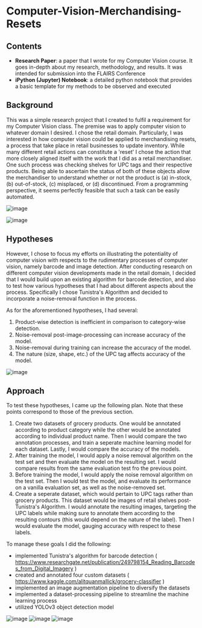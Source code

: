# Computer-Vision-Merchandising-Resets

## Contents
* **Research Paper**: a paper that I wrote for my Computer Vision course. It goes in-depth about my research, methodology, and results. It was intended for submission into the FLAIRS Conference
* **iPython (Jupyter) Notebook**: a detailed python notebook that provides a basic template for my methods to be observed and executed

## Background
This was a simple research project that I created to fulfil a requirement for my Computer Vision class. The premise was to apply computer vision to whatever domain I desired. I chose the retail domain. Particularly, I was interested in how computer vision could be applied to merchandising resets, a process that take place in retail businesses to update inventory. While many different retail actions can constitute a 'reset' I chose the action that more closely aligned itself with the work that I did as a retail merchandiser. 
One such process was checking shelves for UPC tags and their respective products. Being able to ascertain the status of both of these objects allow the merchandiser to understand whether or not the product is (a) in-stock, (b) out-of-stock, (c) misplaced, or (d) discontinued. From a programming perspective, it seems perfectly feasible that such a task can be easily automated.

![image](https://user-images.githubusercontent.com/23637814/110267272-71207180-7f8d-11eb-831d-2cf707aff34f.png)


![image](https://user-images.githubusercontent.com/23637814/110266807-9bbdfa80-7f8c-11eb-88f1-9681ea88d698.png)


## Hypotheses
However, I chose to focus my efforts on illustrating the potentiality of computer vision with respects to the rudimentary processes of computer vision, namely barcode and image detection. After conducting research on different computer vision developments made in the retail domain, I decided that I would build upon an existing algorithm for barcode detection, and also to test how various hypotheses that I had about different aspects about the process. Specifically I chose Tunistra's Algorithm and decided to incorporate a noise-removal function in the process.

As for the aforementioned hypotheses, I had several:

1) Product-wise detection is inefficient in comparison to category-wise detection.
2) Noise-removal post-image-processing can increase accuracy of the model.
3) Noise-removal during training can increase the accuracy of the model.
4) The nature (size, shape, etc.) of the UPC tag affects accuracy of the model.

![image](https://user-images.githubusercontent.com/23637814/110266840-ac6e7080-7f8c-11eb-81e7-001574a95abb.png)


## Approach
To test these hypotheses, I came up the following plan. Note that these points correspond to those of the previous section.

1) Create two datasets of grocery products. One would be annotated according to product category while the other would be annotated according to individual product name. Then I would compare the two annotation processes, and train a seperate machine learning model for each dataset. Lastly, I would compare the accuracy of the models.
2) After training the model, I would apply a noise removal algorithm on the test set and then evaluate the model on the resulting set. I would compare results from the same evaluation test fro the previous point.
3) Before training the model, I would apply the noise removal algorithm on the test set. Then I would test the model, and evaluate its performance on a vanilla evaluation set, as well as the noise-removed set.
4) Create a seperate dataset, which would pertain to UPC tags rather than grocery products. This dataset would be images of retail shelves post-Tunistra's Algorithm. I would annotate the resulting images, targeting the UPC labels while making sure to annotate them according to the resulting contours (this would depend on the nature of the label). Then I would evaluate the model, gauging accuracy with respect to these labels.

To manage these goals I did the following:
* implemented Tunistra's algorithm for barcode detection ( https://www.researchgate.net/publication/249798154_Reading_Barcodes_from_Digital_Imagery )
* created and annotated four custom datasets ( https://www.kaggle.com/alitquanmallick/grocery-classifier )
* implemented an image augmentation pipeline to diversify the datasets
* implemented a dataset-processing pipeline to streamline the machine learning process
* utilized YOLOv3 object detection model

![image](https://user-images.githubusercontent.com/23637814/110266700-5e596d00-7f8c-11eb-9b14-eb309a51fc0b.png)
![image](https://user-images.githubusercontent.com/23637814/110266748-792be180-7f8c-11eb-9a06-441fec4bac5a.png)
![image](https://user-images.githubusercontent.com/23637814/110267091-1b4bc980-7f8d-11eb-822f-f74ad30152f2.png)


